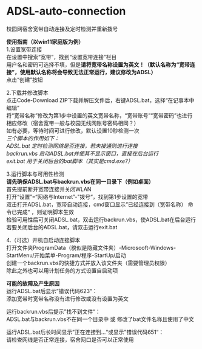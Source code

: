 # ADSL-auto-connection  
校园网宿舍宽带自动连接及定时检测并重新拨号  
  
**使用指南（以win11家庭版为例）**  
1.设置宽带连接  
在设置中搜索“宽带”，找到“设置宽带连接”栏目  
用户名和密码可选择不填，但是**请将宽带名称设置为英文！（默认名称为“宽带连接”，使用默认名称将会导致无法正常运行，建议修改为ADSL）**  
点击“创建”按钮  
  
2.下载并修改脚本  
点击Code-Download ZIP下载并解压文件后，右键ADSL.bat，选择“在记事本中编辑”  
将“宽带名称”修改为第1步中设置的英文宽带名称，“宽带账号”“宽带密码”也进行相应修改（宿舍宽带一般与校园无线网账号密码相同？）  
如有必要，等待时间可进行修改，默认设置10秒检测一次  
*三个脚本的作用如下：*  
*ADSL.bat 定时检测网络是否连接，若未接通则进行连接*  
*backrun.vbs 启动ADSL.bat并使其不显示窗口，直接在后台运行*  
*exit.bat 用于关闭后台的bat脚本（其实是cmd.exe?）*  
  
3.运行脚本与可用性检测  
**请先确保ADSL.bat与backrun.vbs在同一目录下（例如桌面）**  
首先提前断开宽带连接并关闭WLAN  
打开“设置”=“网络与Internet”-"拨号“，找到第1步设置的宽带   
双击打开ADSL.bat，宽带自动连接，cmd窗口显示”已经连接到（宽带名称） 命令已完成“ ，则证明脚本生效   
检验可用性后可关闭ADSL.bat，双击运行backrun.vbs，使ADSL.bat在后台运行  
若要关闭后台的ADSL.bat，请双击运行exit.bat  
  
4.（可选）开机自启动连接脚本  
打开文件夹ProgramData（貌似是隐藏文件夹）-Microsooft-Windows-StartMenu/开始菜单-Program/程序-StartUp/启动  
创建一个backrun.vbs的快捷方式并放入该文件夹（需要管理员权限）  
除此之外也可以用计划任务的方式设置自启动项  
  
**可能的故障及产生原因**  
运行ADSL.bat后显示”错误代码623“：  
添加宽带时宽带名称没有进行修改或没有设置为英文  
  
运行backrun.vbs后提示”找不到文件“：  
ADSL.bat与backrun.vbs不在同一个目录中 或 修改了bat文件名称且使用了中文  
  
运行ADSL.bat后长时间显示”正在连接到...“或显示”错误代码651“：  
请检查网线是否正常连接，宿舍网口是否可以正常使用  
